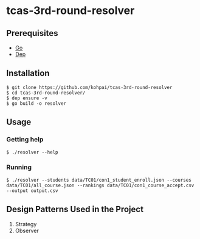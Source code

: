 # tcas-3rd-round-resolver

## Prerequisites

- [Go](https://golang.org/)
- [Dep](https://github.com/golang/dep)

## Installation

```
$ git clone https://github.com/kohpai/tcas-3rd-round-resolver
$ cd tcas-3rd-round-resolver/
$ dep ensure -v
$ go build -o resolver
```

## Usage

### Getting help

```
$ ./resolver --help
```

### Running

```
$ ./resolver --students data/TC01/con1_student_enroll.json --courses data/TC01/all_course.json --rankings data/TC01/con1_course_accept.csv --output output.csv
```

## Design Patterns Used in the Project

1. Strategy
2. Observer